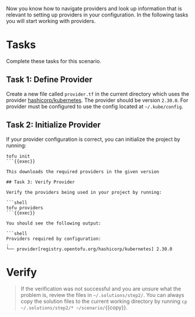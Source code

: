 Now you know how to navigate providers and look up information that is relevant to setting up providers in your configuration.  In the following tasks you will start working with providers.

# Tasks

Complete these tasks for this scenario. 

## Task 1: Define Provider

Create a new file called `provider.tf` in the current directory which uses the provider [hashicorp/kubernetes](https://registry.terraform.io/providers/hashicorp/kubernetes/latest). The provider should be version `2.30.0`. For provider must be configured to use the config located at `~/.kube/config`.

## Task 2: Initialize Provider

If your provider configuration is correct, you can initialize the project by running:

```shell
tofu init
```{{exec}}

This downloads the required providers in the given version

## Task 3: Verify Provider

Verify the providers being used in your project by running:

```shell
tofu providers
```{{exec}}

You should see the following output:

```shell
Providers required by configuration:
.
└── provider[registry.opentofu.org/hashicorp/kubernetes] 2.30.0
```

# Verify

> If the verification was not successful and you are unsure what the problem is, review the files in `~/.solutions/step2/`. You can always copy the solution files to the current working directory by running `cp ~/.solutions/step2/* ~/scenario/`{{copy}}.

